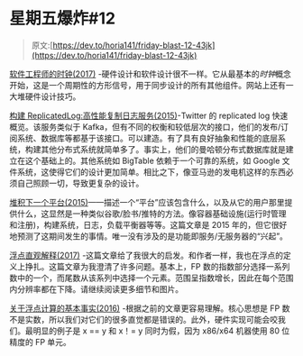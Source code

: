 # 星期五爆炸#12

> 原文:[https://dev.to/horia141/friday-blast-12-43jk](https://dev.to/horia141/friday-blast-12-43jk)

[软件工程师的时钟(2017)](http://zipcpu.com/blog/2017/09/18/clocks-for-sw-engineers.html) -硬件设计和软件设计很不一样。它从最基本的*时钟*概念开始，这是一个周期性的方形信号，用于同步设计的所有其他组件。网站上还有一大堆硬件设计技巧。

[构建 ReplicatedLog:高性能复制日志服务(2015)](https://blog.twitter.com/engineering/en_us/topics/infrastructure/2015/building-distributedlog-twitter-s-high-performance-replicated-log-servic.html)-Twitter 的 replicated log 快速概览。该服务类似于 Kafka，但有不同的权衡和较低层次的接口，他们的发布/订阅系统、数据库等都基于该接口。可以建造。有了具有良好抽象和性能的底层系统，构建其他分布式系统就简单多了。事实上，他们的曼哈顿分布式数据库就是建立在这个基础上的。其他系统如 BigTable 依赖于一个可靠的系统，如 Google 文件系统，这使得它们的设计更加简单。相比之下，像亚马逊的发电机这样的东西必须自己照顾一切，导致更复杂的设计。

[堆积下一个平台(2015)](https://www.nextplatform.com/2015/10/16/stacking-up-a-modern-platform/)——描述一个“平台”应该包含什么，以及从它的用户那里提供什么，这显然是一种类似谷歌/脸书/推特的方法。像容器基础设施(运行时管理和注册)，构建系统，日志，负载平衡器等等。这篇文章是 2015 年的，但它很好地预测了这期间发生的事情。唯一没有涉及的是功能即服务/无服务器的“兴起”。

[浮点直观解释(2017)](http://fabiensanglard.net/floating_point_visually_explained/) -这篇文章给了我很大的启发。和作者一样，我也在浮点的定义上挣扎。这篇文章为我澄清了许多问题。基本上，FP 数的指数部分选择一系列数中的一个，而尾数从该系列中选择一个元素。范围呈指数增长，因此在每个范围内分辨率都在下降。请继续阅读更多细节和图片。

[关于浮点计算的基本事实(2016)](https://mortoray.com/2015/07/06/essential-facts-about-floating-point-calculations/) -根据之前的文章更容易理解。核心思想是 FP 数不是实数，所以我们对它们的很多直觉都是错误的。此外，硬件实现可能会咬我们。最明显的例子是 x == y 和 x！= y 同时为假，因为 x86/x64 机器使用 80 位精度的 FP 单元。